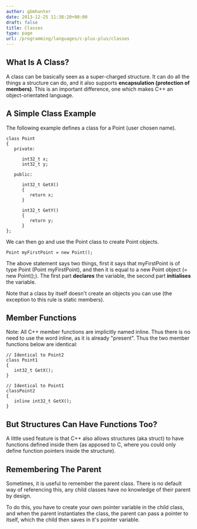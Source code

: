 ```yaml
---
author: gbmhunter
date: 2013-12-25 11:38:20+00:00
draft: false
title: Classes
type: page
url: /programming/languages/c-plus-plus/classes
---
```


## What Is A Class?

A class can be basically seen as a super-charged structure. It can do all the things a structure can do, and it also supports **encapsulation (protection of members)**. This is an important difference, one which makes C++ an object-orientated language.

## A Simple Class Example

The following example defines a class for a Point (user chosen name).
    
    class Point
    {
       private:
    
          int32_t x;
          int32_t y;
    
       public:
    
          int32_t GetX()
          {
             return x;
          }
    
          int32_t GetY()
          {
             return y;
          }
    };

We can then go and use the Point class to create Point objects.
    
    Point myFirstPoint = new Point();

The above statement says two things, first it says that myFirstPoint is of type Point (Point myFirstPoint), and then it is equal to a new Point object (= new Point();). The first part **declares** the variable, the second part **initialises** the variable.

Note that a class by itself doesn't create an objects you can use (the exception to this rule is static members).

## Member Functions

Note: All C++ member functions are implicitly named inline. Thus there is no need to use the word inline, as it is already "present". Thus the two member functions below are identical:
    
    // Identical to Point2
    class Point1
    {
       int32_t GetX();
    }
    
    // Identical to Point1
    classPoint2
    {
       inline int32_t GetX();
    }

## But Structures Can Have Functions Too?

A little used feature is that C++ also allows structures (aka struct) to have functions defined inside them (as apposed to C, where you could only define function pointers inside the structure).

## Remembering The Parent

Sometimes, it is useful to remember the parent class. There is no default way of referencing this, any child classes have no knowledge of their parent by design.

To do this, you have to create your own pointer variable in the child class, and when the parent instantiates the class, the parent can pass a pointer to itself, which the child then saves in it's pointer variable.
